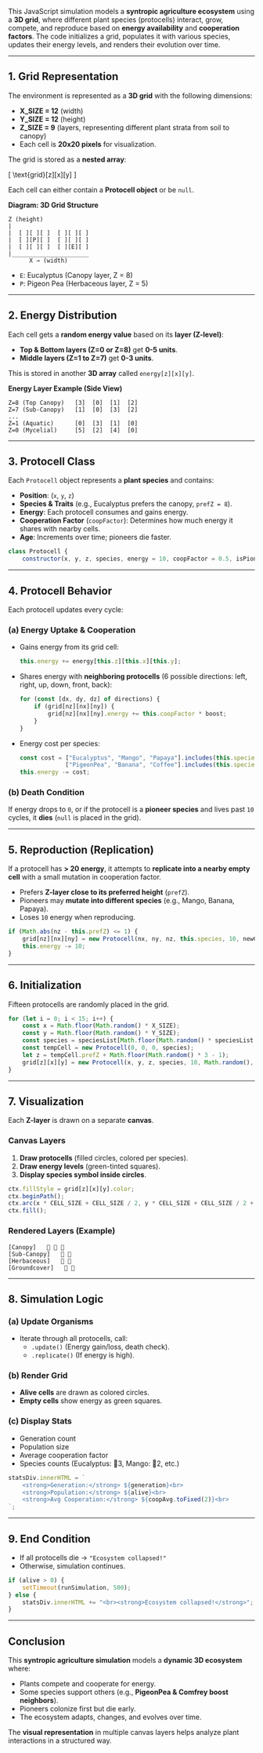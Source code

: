 This JavaScript simulation models a **syntropic agriculture ecosystem** using a **3D grid**, where different plant species (protocells) interact, grow, compete, and reproduce based on **energy availability** and **cooperation factors**. The code initializes a grid, populates it with various species, updates their energy levels, and renders their evolution over time.

---

## **1. Grid Representation**
The environment is represented as a **3D grid** with the following dimensions:
- **X_SIZE = 12** (width)
- **Y_SIZE = 12** (height)
- **Z_SIZE = 9** (layers, representing different plant strata from soil to canopy)
- Each cell is **20x20 pixels** for visualization.

The grid is stored as a **nested array**:

\[
\text{grid}[z][x][y]
\]

Each cell can either contain a **Protocell object** or be `null`.

**Diagram: 3D Grid Structure**
```
Z (height)
|
|  [ ][ ][ ]  [ ][ ][ ]
|  [ ][P][ ]  [ ][ ][ ]
|  [ ][ ][ ]  [ ][E][ ]
|______________________
      X → (width)
```
- `E`: Eucalyptus (Canopy layer, Z = 8)
- `P`: Pigeon Pea (Herbaceous layer, Z = 5)

---

## **2. Energy Distribution**
Each cell gets a **random energy value** based on its **layer (Z-level)**:
- **Top & Bottom layers (Z=0 or Z=8)** get **0-5 units**.
- **Middle layers (Z=1 to Z=7)** get **0-3 units**.

This is stored in another **3D array** called `energy[z][x][y]`.

**Energy Layer Example (Side View)**
```
Z=8 (Top Canopy)   [3]  [0]  [1]  [2]
Z=7 (Sub-Canopy)   [1]  [0]  [3]  [2]
...
Z=1 (Aquatic)      [0]  [3]  [1]  [0]
Z=0 (Mycelial)     [5]  [2]  [4]  [0]
```

---

## **3. Protocell Class**
Each `Protocell` object represents a **plant species** and contains:
- **Position**: (`x`, `y`, `z`)
- **Species & Traits** (e.g., Eucalyptus prefers the canopy, `prefZ = 8`).
- **Energy**: Each protocell consumes and gains energy.
- **Cooperation Factor** (`coopFactor`): Determines how much energy it shares with nearby cells.
- **Age**: Increments over time; pioneers die faster.

```javascript
class Protocell {
    constructor(x, y, z, species, energy = 10, coopFactor = 0.5, isPioneer = false) {
```

---

## **4. Protocell Behavior**
Each protocell updates every cycle:

### **(a) Energy Uptake & Cooperation**
- Gains energy from its grid cell:
  ```javascript
  this.energy += energy[this.z][this.x][this.y];
  ```
- Shares energy with **neighboring protocells** (6 possible directions: left, right, up, down, front, back):
  ```javascript
  for (const [dx, dy, dz] of directions) {
      if (grid[nz][nx][ny]) {
          grid[nz][nx][ny].energy += this.coopFactor * boost;
      }
  }
  ```
- Energy cost per species:
  ```javascript
  const cost = ["Eucalyptus", "Mango", "Papaya"].includes(this.species) ? 3 : 
               ["PigeonPea", "Banana", "Coffee"].includes(this.species) ? 2 : 1;
  this.energy -= cost;
  ```

### **(b) Death Condition**
If energy drops to `0`, or if the protocell is a **pioneer species** and lives past `10` cycles, it **dies** (`null` is placed in the grid).

---

## **5. Reproduction (Replication)**
If a protocell has **> 20 energy**, it attempts to **replicate into a nearby empty cell** with a small mutation in cooperation factor.

- Prefers **Z-layer close to its preferred height** (`prefZ`).
- Pioneers may **mutate into different species** (e.g., Mango, Banana, Papaya).
- Loses `10` energy when reproducing.

```javascript
if (Math.abs(nz - this.prefZ) <= 1) { 
    grid[nz][nx][ny] = new Protocell(nx, ny, nz, this.species, 10, newCoop, isPioneer);
    this.energy -= 10;
}
```

---

## **6. Initialization**
Fifteen protocells are randomly placed in the grid.

```javascript
for (let i = 0; i < 15; i++) {
    const x = Math.floor(Math.random() * X_SIZE);
    const y = Math.floor(Math.random() * Y_SIZE);
    const species = speciesList[Math.floor(Math.random() * speciesList.length)];
    const tempCell = new Protocell(0, 0, 0, species);
    let z = tempCell.prefZ + Math.floor(Math.random() * 3 - 1);
    grid[z][x][y] = new Protocell(x, y, z, species, 10, Math.random(), ["Eucalyptus", "PigeonPea"].includes(species));
}
```

---

## **7. Visualization**
Each **Z-layer** is drawn on a separate **canvas**.

### **Canvas Layers**
1. **Draw protocells** (filled circles, colored per species).
2. **Draw energy levels** (green-tinted squares).
3. **Display species symbol inside circles**.

```javascript
ctx.fillStyle = grid[z][x][y].color;
ctx.beginPath();
ctx.arc(x * CELL_SIZE + CELL_SIZE / 2, y * CELL_SIZE + CELL_SIZE / 2 + 20, CELL_SIZE / 2 - 2, 0, Math.PI * 2);
ctx.fill();
```

### **Rendered Layers (Example)**
```
[Canopy]   🌳 🌳 🌳
[Sub-Canopy]   🍌 🥭
[Herbaceous]   🌿 🍓
[Groundcover]   🥬 🍠
```

---

## **8. Simulation Logic**
### **(a) Update Organisms**
- Iterate through all protocells, call:
  - `.update()` (Energy gain/loss, death check).
  - `.replicate()` (If energy is high).

### **(b) Render Grid**
- **Alive cells** are drawn as colored circles.
- **Empty cells** show energy as green squares.

### **(c) Display Stats**
- Generation count
- Population size
- Average cooperation factor
- Species counts (Eucalyptus: 🌳3, Mango: 🥭2, etc.)

```javascript
statsDiv.innerHTML = `
    <strong>Generation:</strong> ${generation}<br>
    <strong>Population:</strong> ${alive}<br>
    <strong>Avg Cooperation:</strong> ${coopAvg.toFixed(2)}<br>
`;
```

---

## **9. End Condition**
- If all protocells die → `"Ecosystem collapsed!"`
- Otherwise, simulation continues.

```javascript
if (alive > 0) {
    setTimeout(runSimulation, 500);
} else {
    statsDiv.innerHTML += "<br><strong>Ecosystem collapsed!</strong>";
}
```

---

## **Conclusion**
This **syntropic agriculture simulation** models a **dynamic 3D ecosystem** where:
- Plants compete and cooperate for energy.
- Some species support others (e.g., **PigeonPea & Comfrey boost neighbors**).
- Pioneers colonize first but die early.
- The ecosystem adapts, changes, and evolves over time.

The **visual representation** in multiple canvas layers helps analyze plant interactions in a structured way.
